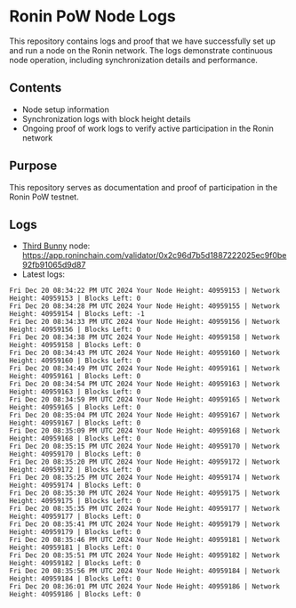 # Ronin PoW Node Logs

This repository contains logs and proof that we have successfully set up and run a node on the Ronin network. The logs demonstrate continuous node operation, including synchronization details and performance.

## Contents

- Node setup information
- Synchronization logs with block height details
- Ongoing proof of work logs to verify active participation in the Ronin network

## Purpose

This repository serves as documentation and proof of participation in the Ronin PoW testnet.

## Logs

- [Third Bunny](https://thirdbunny.xyz/) node: https://app.roninchain.com/validator/0x2c96d7b5d1887222025ec9f0be92fb91065d9d87
- Latest logs:
```
Fri Dec 20 08:34:22 PM UTC 2024 Your Node Height: 40959153 | Network Height: 40959153 | Blocks Left: 0
Fri Dec 20 08:34:28 PM UTC 2024 Your Node Height: 40959155 | Network Height: 40959154 | Blocks Left: -1
Fri Dec 20 08:34:33 PM UTC 2024 Your Node Height: 40959156 | Network Height: 40959156 | Blocks Left: 0
Fri Dec 20 08:34:38 PM UTC 2024 Your Node Height: 40959158 | Network Height: 40959158 | Blocks Left: 0
Fri Dec 20 08:34:43 PM UTC 2024 Your Node Height: 40959160 | Network Height: 40959160 | Blocks Left: 0
Fri Dec 20 08:34:49 PM UTC 2024 Your Node Height: 40959161 | Network Height: 40959161 | Blocks Left: 0
Fri Dec 20 08:34:54 PM UTC 2024 Your Node Height: 40959163 | Network Height: 40959163 | Blocks Left: 0
Fri Dec 20 08:34:59 PM UTC 2024 Your Node Height: 40959165 | Network Height: 40959165 | Blocks Left: 0
Fri Dec 20 08:35:04 PM UTC 2024 Your Node Height: 40959167 | Network Height: 40959167 | Blocks Left: 0
Fri Dec 20 08:35:09 PM UTC 2024 Your Node Height: 40959168 | Network Height: 40959168 | Blocks Left: 0
Fri Dec 20 08:35:15 PM UTC 2024 Your Node Height: 40959170 | Network Height: 40959170 | Blocks Left: 0
Fri Dec 20 08:35:20 PM UTC 2024 Your Node Height: 40959172 | Network Height: 40959172 | Blocks Left: 0
Fri Dec 20 08:35:25 PM UTC 2024 Your Node Height: 40959174 | Network Height: 40959174 | Blocks Left: 0
Fri Dec 20 08:35:30 PM UTC 2024 Your Node Height: 40959175 | Network Height: 40959175 | Blocks Left: 0
Fri Dec 20 08:35:35 PM UTC 2024 Your Node Height: 40959177 | Network Height: 40959177 | Blocks Left: 0
Fri Dec 20 08:35:41 PM UTC 2024 Your Node Height: 40959179 | Network Height: 40959179 | Blocks Left: 0
Fri Dec 20 08:35:46 PM UTC 2024 Your Node Height: 40959181 | Network Height: 40959181 | Blocks Left: 0
Fri Dec 20 08:35:51 PM UTC 2024 Your Node Height: 40959182 | Network Height: 40959182 | Blocks Left: 0
Fri Dec 20 08:35:56 PM UTC 2024 Your Node Height: 40959184 | Network Height: 40959184 | Blocks Left: 0
Fri Dec 20 08:36:01 PM UTC 2024 Your Node Height: 40959186 | Network Height: 40959186 | Blocks Left: 0
```
